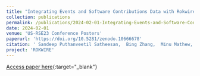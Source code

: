 ```yaml
---
title: "Integrating Events and Software Contributions Data with Rokwire - an Open Source Platform for Enabling Smart, Healthy Communities"
collection: publications
permalink: /publications/2024-02-01-Integrating-Events-and-Software-Contributions-Data-with-Rokwire-an-Open-Source-Platform-for-Enabling-Smart-Healthy-Communities
date: 2024-02-01
venue: 'US-RSE23 Conference Posters'
paperurl: 'https://doi.org/10.5281/zenodo.10666678'
citation: ' Sandeep Puthanveetil Satheesan,  Bing Zhang,  Minu Mathew,  Yong Wook Kim,  Kenton G. McHenry,  John M. Paul,  William C. Sullivan, &quot;Integrating Events and Software Contributions Data with Rokwire - an Open Source Platform for Enabling Smart, Healthy Communities.&quot; US-RSE23 Conference Posters, 2024.'
project: 'ROKWIRE'
---
```

[Access paper here](https://doi.org/10.5281/zenodo.10666678){:target="_blank"}

